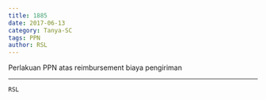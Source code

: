 ```yaml
---
title: 1885
date: 2017-06-13
category: Tanya-SC
tags: PPN
author: RSL
---
```


Perlakuan PPN atas reimbursement biaya pengiriman

---



`RSL`

